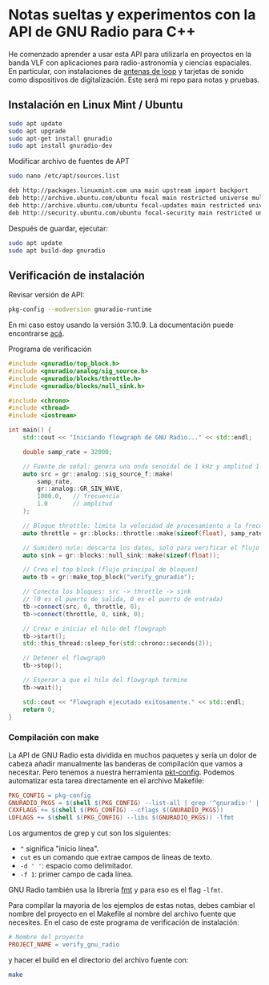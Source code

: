 # Notas sueltas y experimentos con la API de GNU Radio para C++

He comenzado aprender a usar esta API para utilizarla en proyectos en la banda VLF con aplicaciones para radio-astronomía y ciencias espaciales. En particular, con instalaciones de [antenas de loop](https://physicsopenlab.org/2020/05/03/loop-antenna-for-very-low-frequency/) y tarjetas de sonido como dispositivos de digitalización. Este será mi repo para notas y pruebas.  

## Instalación en Linux Mint / Ubuntu

```Bash
sudo apt update
sudo apt upgrade
sudo apt-get install gnuradio
sudo apt install gnuradio-dev
```
Modificar archivo de fuentes de APT
```Bash
sudo nano /etc/apt/sources.list
```
```Bash
deb http://packages.linuxmint.com una main upstream import backport 
deb http://archive.ubuntu.com/ubuntu focal main restricted universe multiverse
deb http://archive.ubuntu.com/ubuntu focal-updates main restricted universe multiverse
deb http://security.ubuntu.com/ubuntu focal-security main restricted universe multiverse
```

Después de guardar, ejecutar:
```Bash
sudo apt update
sudo apt build-dep gnuradio
```

## Verificación de instalación

Revisar versión de API:
```bash
pkg-config --modversion gnuradio-runtime
```

En mi caso estoy usando la versión 3.10.9. La documentación puede encontrarse [acá](https://www.gnuradio.org/doc/doxygen/index.html).

Programa de verificación
```C++
#include <gnuradio/top_block.h>
#include <gnuradio/analog/sig_source.h>
#include <gnuradio/blocks/throttle.h>
#include <gnuradio/blocks/null_sink.h>

#include <chrono>
#include <thread>
#include <iostream>

int main() {
    std::cout << "Iniciando flowgraph de GNU Radio..." << std::endl;

    double samp_rate = 32000;

    // Fuente de señal: genera una onda senoidal de 1 kHz y amplitud 1.0
    auto src = gr::analog::sig_source_f::make(
        samp_rate,
        gr::analog::GR_SIN_WAVE,
        1000.0,   // frecuencia
        1.0       // amplitud
    );

    // Bloque throttle: limita la velocidad de procesamiento a la frecuencia de muestreo
    auto throttle = gr::blocks::throttle::make(sizeof(float), samp_rate);

    // Sumidero nulo: descarta los datos, solo para verificar el flujo
    auto sink = gr::blocks::null_sink::make(sizeof(float));

    // Crea el top block (flujo principal de bloques)
    auto tb = gr::make_top_block("verify_gnuradio");

    // Conecta los bloques: src -> throttle -> sink
    // (0 es el puerto de salida, 0 es el puerto de entrada)
    tb->connect(src, 0, throttle, 0);
    tb->connect(throttle, 0, sink, 0);

    // Crear e iniciar el hilo del flowgraph
    tb->start();
    std::this_thread::sleep_for(std::chrono::seconds(2));

    // Detener el flowgraph
    tb->stop();

    // Esperar a que el hilo del flowgraph termine
    tb->wait();

    std::cout << "Flowgraph ejecutado exitosamente." << std::endl;
    return 0;
}
```

### Compilación con make

La API de GNU Radio esta dividida en muchos paquetes y sería un dolor de cabeza añadir manualmente las banderas de compilación que vamos a necesitar. Pero tenemos a nuestra herramienta [pkt-config](https://linux.die.net/man/1/pkg-config). Podemos automatizar esta tarea directamente en el archivo Makefile:
```Makefile
PKG_CONFIG = pkg-config
GNURADIO_PKGS = $(shell $(PKG_CONFIG) --list-all | grep '^gnuradio-' | cut -d ' ' -f 1)
CXXFLAGS += $(shell $(PKG_CONFIG) --cflags $(GNURADIO_PKGS))
LDFLAGS += $(shell $(PKG_CONFIG) --libs $(GNURADIO_PKGS)) -lfmt
```
Los argumentos de grep y cut son los siguientes:
* `^` significa "inicio línea".
* `cut` es un comando que extrae campos de lineas de texto.
* `-d ' '`: espacio como delimitador.
* `-f 1`: primer campo de cada línea.

GNU Radio también usa la librería [fmt](https://fmt.dev/11.1/) y para eso es el flag `-lfmt`.

Para compilar la mayoria de los ejemplos de estas notas, debes cambiar el nombre del proyecto en el Makefile al nombre del archivo fuente que necesites. En el caso de este programa de verificación de instalación:

```Makefile
# Nombre del proyecto
PROJECT_NAME = verify_gnu_radio
```

y hacer el build en el directorio del archivo fuente con:

```Bash
make
```